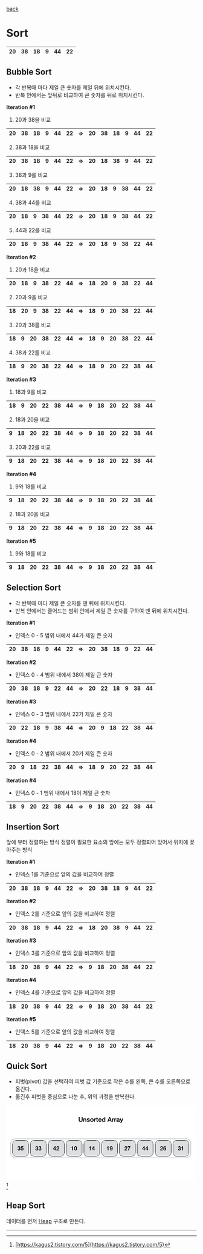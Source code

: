 [back](../README.md)

# Sort

| 20 | 38 | 18 | 9 | 44 | 22 |
| -- | -- | -- | - | -- | -- |

## Bubble Sort
- 각 반복때 마다 제일 큰 숫자를 제일 뒤에 위치시킨다.
- 반복 안에서는 앞뒤로 비교하여 큰 숫자를 뒤로 위치시킨다.

**Iteration #1**
 1. 20과 38을 비교
 
 |20|38|18|9|44|22|=>|20|38|18|9|44|22|
 |--|--|--|-|--|--|--|--|--|--|-|--|--|
 
 2. 38과 18을 비교  
 
 |20|38|18|9|44|22|=>|20|18|38|9|44|22|
 |--|--|--|-|--|--|--|--|--|--|-|--|--|
 
 3. 38과 9를 비교  
 
 |20|18|38|9|44|22|=>|20|18|9|38|44|22|
 |--|--|--|-|--|--|--|--|--|-|--|--|--|
 
 4. 38과 44를 비교  
 
 |20|18|9|38|44|22|=>|20|18|9|38|44|22|
 |--|--|-|--|--|--|--|--|--|-|--|--|--|
 
 5. 44과 22를 비교  
 
 |20|18|9|38|44|22|=>|20|18|9|38|22|44|
 |--|--|-|--|--|--|--|--|--|-|--|--|--|

**Iteration #2**
 1. 20과 18을 비교  
 
 |20|18|9|38|22|44|=>|18|20|9|38|22|44|
 |--|--|-|--|--|--|--|--|--|-|--|--|--|
 
 2. 20과 9을 비교  
 
 |18|20|9|38|22|44|=>|18|9|20|38|22|44|
 |--|--|-|--|--|--|--|--|--|-|--|--|--|
 
 3. 20과 38를 비교  
 
 |18|9|20|38|22|44|=>|18|9|20|38|22|44|
 |--|--|-|--|--|--|--|--|--|-|--|--|--|
 
 4. 38과 22를 비교  
 
 |18|9|20|38|22|44|=>|18|9|20|22|38|44|
 |--|--|-|--|--|--|--|--|--|-|--|--|--|

**Iteration #3**
 1. 18과 9를 비교  

 |18|9|20|22|38|44|=>|9|18|20|22|38|44|
 |--|--|-|--|--|--|--|--|--|-|--|--|--|
 
 2. 18과 20을 비교  
 
 |9|18|20|22|38|44|=>|9|18|20|22|38|44|
 |--|--|-|--|--|--|--|--|--|-|--|--|--|
 
 3. 20과 22를 비교  
 
 |9|18|20|22|38|44|=>|9|18|20|22|38|44|
 |--|--|-|--|--|--|--|--|--|-|--|--|--|

**Iteration #4**
1. 9와 18를 비교  

 |9|18|20|22|38|44|=>|9|18|20|22|38|44|
 |--|--|-|--|--|--|--|--|--|-|--|--|--|

2. 18과 20을 비교  

 |9|18|20|22|38|44|=>|9|18|20|22|38|44|
 |--|--|-|--|--|--|--|--|--|-|--|--|--|
 
**Iteration #5**
1. 9와 18를 비교  

 |9|18|20|22|38|44|=>|9|18|20|22|38|44|
 |--|--|-|--|--|--|--|--|--|-|--|--|--|

## Selection Sort
- 각 반복때 마다 제일 큰 숫자를 맨 뒤에 위치시킨다.
- 반복 안에서는 줄어드는 범위 안에서 제일 큰 숫자를 구하여 맨 뒤에 위치시킨다.

**Iteration #1**
 - 인덱스 0 - 5 범위 내에서 44가 제일 큰 숫자
 
 |20|38|18|9|44|22|=>|20|38|18|9|22|44|
 |--|--|--|-|--|--|--|--|--|--|-|--|--|
 
**Iteration #2**
 - 인덱스 0 - 4 범위 내에서 38이 제일 큰 숫자
 
 |20|38|18|9|22|44|=>|20|22|18|9|38|44|
 |--|--|--|-|--|--|--|--|--|--|-|--|--|

**Iteration #3**
 - 인덱스 0 - 3 범위 내에서 22가 제일 큰 숫자
 
 |20|22|18|9|38|44|=>|20|9|18|22|38|44|
 |--|--|--|-|--|--|--|--|-|--|--|--|--|
 
**Iteration #4**
 - 인덱스 0 - 2 범위 내에서 20가 제일 큰 숫자
 
 |20|9|18|22|38|44|=>|18|9|20|22|38|44|
 |--|-|--|--|--|--|--|--|-|--|--|--|--|
 
**Iteration #4**
 - 인덱스 0 - 1 범위 내에서 18이 제일 큰 숫자
 
 |18|9|20|22|38|44|=>|9|18|20|22|38|44|
 |--|-|--|--|--|--|--|-|--|--|--|--|--|

## Insertion Sort
앞에 부터 정렬하는 방식
정렬이 필요한 요소의 앞에는 모두 정렬되어 있어서 
위치에 꽂아주는 방식

**Iteration #1**
 - 인덱스 1를 기준으로 앞의 값을 비교하여 정렬
 
 |20|38|18|9|44|22|=>|20|38|18|9|44|22|
 |--|--|--|-|--|--|--|--|--|--|-|--|--|
 
**Iteration #2**
 - 인덱스 2를 기준으로 앞의 값을 비교하여 정렬
 
 |20|38|18|9|44|22|=>|18|20|38|9|44|22|
 |--|--|--|-|--|--|--|--|--|--|-|--|--|
 
**Iteration #3**
 - 인덱스 3를 기준으로 앞의 값을 비교하여 정렬
 
 |18|20|38|9|44|22|=>|9|18|20|38|44|22|
 |--|--|--|-|--|--|--|-|--|--|--|--|--|
 
**Iteration #4**
 - 인덱스 4를 기준으로 앞의 값을 비교하여 정렬
 
 |18|20|38|9|44|22|=>|9|18|20|38|44|22|
 |--|--|--|-|--|--|--|-|--|--|--|--|--|
 
**Iteration #5**
 - 인덱스 5를 기준으로 앞의 값을 비교하여 정렬
 
 |18|20|38|9|44|22|=>|9|18|20|22|38|44|
 |--|--|--|-|--|--|--|-|--|--|--|--|--|

## Quick Sort
- 피벗(pivot) 값을 선택하여 피벗 값 기준으로 작은 수를 왼쪽, 큰 수를 오른쪽으로 옮긴다.
- 옮긴후 피벗을 중심으로 나눈 후, 위의 과정을 반복한다.

![quick_sort](./quick-sort.gif)[^1]

## Heap Sort

데이터를 먼저 [Heap](../../b__data-structure/x__heap/README.md) 구조로 만든다.

---

[^1]: [https://kagus2.tistory.com/5](https://kagus2.tistory.com/5)

